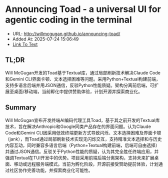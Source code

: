 # Announcing Toad - a universal UI for agentic coding in the terminal
- URL: http://willmcgugan.github.io/announcing-toad/
- Added At: 2025-07-24 15:06:49
- [Link To Text](2025-07-24-announcing-toad---a-universal-ui-for-agentic-coding-in-the-terminal_raw.md)

## TL;DR


Will McGugan开发的Toad基于Textual库，通过局部刷新技术解决Claude Code和Gemini CLI界面卡顿、文本选择困难等问题。采用Python+Textual构建前端，支持多语言后端并用JSON通信，反驳Python性能质疑。架构分离前后端，可扩展至桌面/移动端，当前孵化中提供赞助体验，计划开源并探索商业化。

## Summary


Will McGugan宣布开发终端AI编码代理工具Toad，基于其之前开发的Textual库技术，旨在解决Anthropic和Google同类产品存在的界面问题。认为Claude Code和Gemini CLI因采用低效终端更新方式导致闪烁、文本选择困难及界面卡顿（jank），而Toad通过局部刷新技术实现无闪烁交互，支持精准文本选择和与历史内容互动，同时兼容多语言后端（Python+Textual构建前端，后端可自由选择）并通过JSON通信。反驳关于Python性能的质疑，认为其完全胜任终端应用，并强调Textual在TUI开发中的优势。项目采用前端后端分离架构，支持未来扩展桌面、移动或远程服务端模式。当前为孵化阶段，开源前接受赞助提前体验，计划通过社区协作完善功能，并探索商业化可能性。
